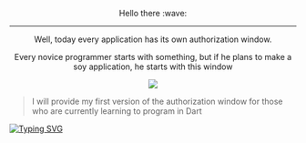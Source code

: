 <p align="center" dir="auto"> Hello there :wave: </p>

--- 
<p align="center" dir="auto">Well, today every application has its own authorization window.</p>
<p align="center" dir="auto">Every novice programmer starts with something, but if he plans to make a soy application, he starts with this window</p>
 

<p align="center">
  <img src="https://i.ibb.co/8YL4bLC/2024-02-29-045912702.png">
</p>

>I will provide my first version of the authorization window for those who are currently learning to program in Dart

[![Typing SVG](https://readme-typing-svg.herokuapp.com?color=%2336BCF7&lines=Flutter)](https://flutter.dev)
